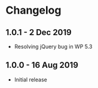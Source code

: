 # Changelog ##

## 1.0.1 - 2 Dec 2019
* Resolving jQuery bug in WP 5.3

## 1.0.0 - 16 Aug 2019
* Initial release
